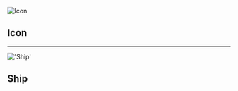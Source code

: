 ![`Icon`](https://gdbrowser.com/icon/icon?icon=104&form=cube&col1=15&col2=9)
## Icon
---
!['Ship'](https://gdbrowser.com/icon/icon?icon=42&form=ship&col1=15&col2=9)
## Ship
